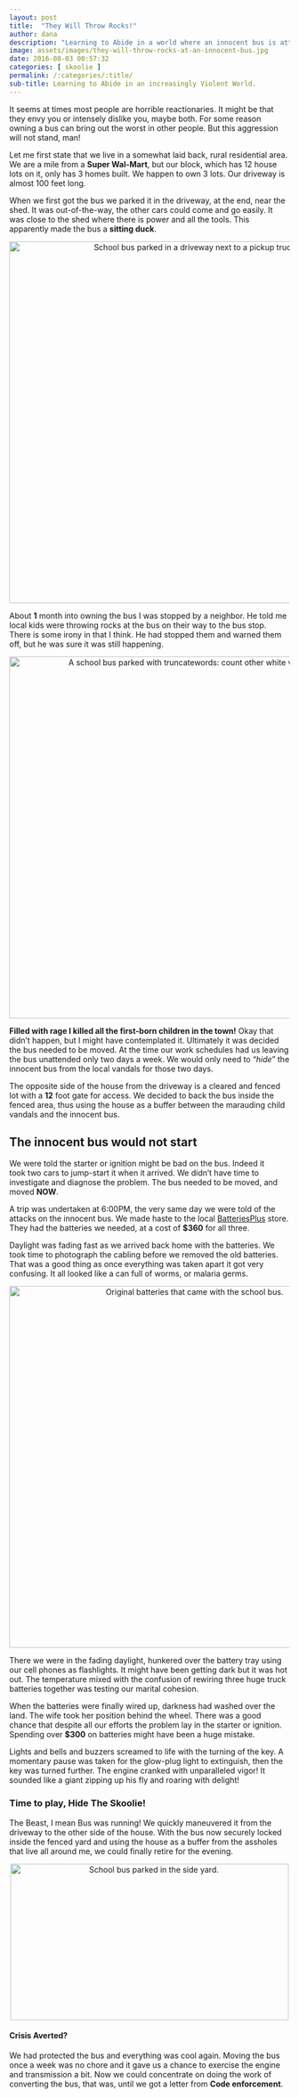 ```yaml
---
layout: post
title:  "They Will Throw Rocks!"
author: dana
description: "Learning to Abide in a world where an innocent bus is attacked just because its a Skoolie, this aggression will not stand, man."
image: assets/images/they-will-throw-rocks-at-an-innocent-bus.jpg
date: 2016-08-03 00:57:32
categories: [ skoolie ]
permalink: /:categories/:title/
sub-title: Learning to Abide in an increasingly Violent World.
---
```

It seems at times most people are horrible reactionaries. It might be that they envy you or intensely dislike you, maybe both. For some reason owning a bus can bring out the worst in other people. But this aggression will not stand, man!

Let me first state that we live in a somewhat laid back, rural residential area. We are a mile from a **Super Wal-Mart**, but our block, which has 12 house lots on it, only has 3 homes built. We happen to own 3 lots. Our driveway is almost 100 feet long.

When we first got the bus we parked it in the driveway, at the end, near the shed. It was out-of-the-way, the other cars could come and go easily. It was close to the shed where there is power and all the tools. This apparently made the bus a **sitting duck**.

<p align="center">
<a href="{{ site.baseurl }}/assets/images/skoolie-bus-parked-in-driveway.jpg" data-lightbox="skoolie-driveway" data-title="Our new skoolie parked in our large, long driveway.">
<img src="{{ site.baseurl }}/assets/images/skoolie-bus-parked-in-driveway.jpg" alt="School bus parked in a driveway next to a pickup truck" width="650" /></a>
</p>

About **1** month into owning the bus I was stopped by a neighbor. He told me local kids were throwing rocks at the bus on their way to the bus stop. There is some irony in that I think. He had stopped them and warned them off, but he was sure it was still happening.

<p align="center">
<a href="{{ site.baseurl }}/assets/images/skoolie-bus-in-driveway.jpg" data-lightbox="skoolie" data-title="Our Skoolie parked along with all our other white vehicles.">
<img src="{{ site.baseurl }}/assets/images/skoolie-bus-in-driveway.jpg" alt="A school bus parked with truncatewords: count other white vehicles." width="650" /></a>
</p>

**Filled with rage I killed all the first-born children in the town!** Okay that didn’t happen, but I might have contemplated it. Ultimately it was decided the bus needed to be moved. At the time our work schedules had us leaving the bus unattended only two days a week. We would only need to “*hide*” the innocent bus from the local vandals for those two days.

The opposite side of the house from the driveway is a cleared and fenced lot with a **12** foot gate for access. We decided to back the bus inside the fenced area, thus using the house as a buffer between the marauding child vandals and the innocent bus.

## The innocent bus would not start

We were told the starter or ignition might be bad on the bus. Indeed it took two cars to jump-start it when it arrived. We didn’t have time to investigate and diagnose the problem. The bus needed to be moved, and moved **NOW**.

A trip was undertaken at 6:00PM, the very same day we were told of the attacks on the innocent bus. We made haste to the local [BatteriesPlus](https://www.batteriesplus.com) store. They had the batteries we needed, at a cost of **$360** for all three.

Daylight was fading fast as we arrived back home with the batteries. We took time to photograph the cabling before we removed the old batteries. That was a good thing as once everything was taken apart it got very confusing. It all looked like a can full of worms, or malaria germs.

<p align="center">
<a href="{{ site.baseurl }}/assets/images/old-batteries.jpg" data-lightbox="skoolie-old" data-title="Original batteries that came with the bus.">
<img src="{{ site.baseurl }}/assets/images/old-batteries.jpg" alt="Original batteries that came with the school bus." width="650" /></a>
</p>

There we were in the fading daylight, hunkered over the battery tray using our cell phones as flashlights. It might have been getting dark but it was hot out. The temperature mixed with the confusion of rewiring three huge truck batteries together was testing our marital cohesion.

When the batteries were finally wired up, darkness had washed over the land. The wife took her position behind the wheel. There was a good chance that despite all our efforts the problem lay in the starter or ignition. Spending over **$300** on batteries might have been a huge mistake.

Lights and bells and buzzers screamed to life with the turning of the key. A momentary pause was taken for the glow-plug light to extinguish, then the key was turned further. The engine cranked with unparalleled vigor! It sounded like a giant zipping up his fly and roaring with delight!

### Time to play, Hide The Skoolie!

The Beast, I mean Bus was running! We quickly maneuvered it from the driveway to the other side of the house. With the bus now securely locked inside the fenced yard and using the house as a buffer from the assholes that live all around me, we could finally retire for the evening.

<p align="center">
<a href="{{ site.baseurl }}/assets/images/skoolie-bus-park-in-the-yard.jpg" data-lightbox="skoolie-parked" data-title="The skoolie parked in the side yard, away from stone throwers">
<img src="{{ site.baseurl }}/assets/images/skoolie-bus-park-in-the-yard.jpg" alt="School bus parked in the side yard." width="500" height="281" /></a>
</p>

#### Crisis Averted?

We had protected the bus and everything was cool again. Moving the bus once a week was no chore and it gave us a chance to exercise the engine and transmission a bit. Now we could concentrate on doing the work of converting the bus, that was, until we got a letter from **Code enforcement**.
